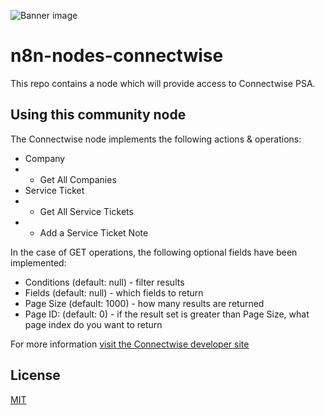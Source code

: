 ![Banner image](https://user-images.githubusercontent.com/10284570/173569848-c624317f-42b1-45a6-ab09-f0ea3c247648.png)

# n8n-nodes-connectwise

This repo contains a node which will provide access to Connectwise PSA.

## Using this community node

The Connectwise node implements the following actions &amp; operations:

- Company
- - Get All Companies
- Service Ticket
- - Get All Service Tickets
- - Add a Service Ticket Note

In the case of GET operations, the following optional fields have been implemented:

- Conditions (default: null) - filter results
- Fields (default: null) - which fields to return
- Page Size (default: 1000) - how many results are returned
- Page ID: (default: 0) - if the result set is greater than Page Size, what page index do you want to return

For more information [visit the Connectwise developer site](https://developer.connectwise.com/)

## License

[MIT](https://github.com/itlocker/n8n-connectwise/blob/master/LICENSE.md)
